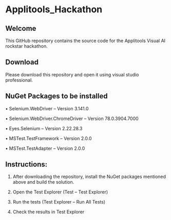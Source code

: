 # Applitools_Hackathon

## Welcome

This GitHub repository contains the source code for the Applitools Visual AI rockstar hackathon. 

## Download

Please download this repository and open it using visual studio professional. 

## NuGet Packages to be installed

•	Selenium.WebDriver – Version 3.141.0

•	Selenium.WebDriver.ChromeDriver – Version 78.0.3904.7000

•	Eyes.Selenium – Version 2.22.28.3

•	MSTest.TestFramework – Version 2.0.0

•	MSTest.TestAdapter – Version 2.0.0


## Instructions: 

1.	After downloading the repository, install the NuGet packages mentioned above and build the solution. 

2.	Open the Test Explorer (Test – Test Explorer)

3.	Run the tests (Test Explorer – Run All Tests)

4.	Check the results in Test Explorer 
